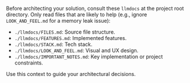 Before architecting your solution, consult these `llmdocs` at the project root directory. Only read files that are likely to help (e.g., ignore `LOOK_AND_FEEL.md` for a memory leak issue):

- `./llmdocs/FILES.md`: Source file structure.
- `./llmdocs/FEATURES.md`: Implemented features.
- `./llmdocs/STACK.md`: Tech stack.
- `./llmdocs/LOOK_AND_FEEL.md`: Visual and UX design.
- `./llmdocs/IMPORTANT_NOTES.md`: Key implementation or project constraints.

Use this context to guide your architectural decisions.
